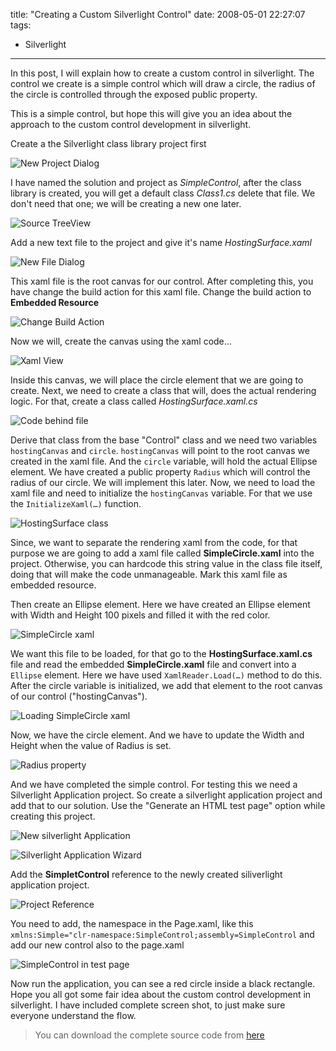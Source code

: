 title: "Creating a Custom Silverlight Control"
date: 2008-05-01 22:27:07
tags:
- Silverlight
---

In this post, I will explain how to create a custom control in silverlight. The control we create is a simple control which will draw a circle, the radius of the circle is controlled through the exposed public property.

This is a simple control, but hope this will give you an idea about the approach to the custom control development in silverlight.

Create a the Silverlight class library project first

![New Project Dialog](http://cdn.rajeeshcv.com/images/2008/05/step1.gif)

I have named the solution and project as *SimpleControl*, after the class library is created, you will get a default class *Class1.cs* delete that file. We don't need that one; we will be creating a new one later.

![Source TreeView](http://cdn.rajeeshcv.com/images/2008/05/step2.gif)

Add a new text file to the project and give it's name *HostingSurface.xaml*

![New File Dialog](http://cdn.rajeeshcv.com/images/2008/05/step3.gif)

This xaml file is the root canvas for our control. After completing this, you have change the build action for this xaml file. Change the build action to **Embedded Resource**

![Change Build Action](http://cdn.rajeeshcv.com/images/2008/05/step4.gif)

Now we will, create the canvas using the xaml code…

![Xaml View](http://cdn.rajeeshcv.com/images/2008/05/step5.gif)

Inside this canvas, we will place the circle element that we are going to create. Next, we need to create a class that will, does the actual rendering logic. For that, create a class called *HostingSurface.xaml.cs*

![Code behind file](http://cdn.rajeeshcv.com/images/2008/05/step6.gif)

Derive that class from the base "Control" class and we need two variables ```hostingCanvas``` and ```circle```. ```hostingCanvas``` will point to the root canvas we created in the xaml file. And the ```circle``` variable, will hold the actual Ellipse element. We have created a public property ```Radius``` which will control the radius of our circle. We will implement this later. Now, we need to load the xaml file and need to initialize the ```hostingCanvas``` variable. For that we use the ```InitializeXaml(…)``` function.

![HostingSurface class](http://cdn.rajeeshcv.com/images/2008/05/step7-2.png)

Since, we want to separate the rendering xaml from the code, for that purpose we are going to add a xaml file called **SimpleCircle.xaml** into the project. Otherwise, you can hardcode this string value in the class file itself, doing that will make the code unmanageable. Mark this xaml file as embedded resource.

Then create an Ellipse element. Here we have created an Ellipse element with Width and Height 100 pixels and filled it with the red color.

![SimpleCircle xaml](http://cdn.rajeeshcv.com/images/2008/05/step10.png)


We want this file to be loaded, for that go to the **HostingSurface.xaml.cs** file and read the embedded **SimpleCircle.xaml** file and convert into a ```Ellipse``` element. Here we have used ```XamlReader.Load(…)``` method to do this. After the circle variable is initialized, we add that element to the root canvas of our control ("hostingCanvas").

![Loading SimpleCircle xaml](http://cdn.rajeeshcv.com/images/2008/05/step11.png)

Now, we have the circle element. And we have to update the Width and Height when the value of Radius is set.

![Radius property](http://cdn.rajeeshcv.com/images/2008/05/step12.png)

And we have completed the simple control. For testing this we need a Silverlight Application project. So create a silverlight application project and add that to our solution. Use the "Generate an HTML test page" option while creating this project.

![New silverlight Application](http://cdn.rajeeshcv.com/images/2008/05/step13.gif)

![Silverlight Application Wizard](http://cdn.rajeeshcv.com/images/2008/05/step14.png)

Add the **SimpletControl** reference to the newly created siliverlight application project.

![Project Reference](http://cdn.rajeeshcv.com/images/2008/05/step15.png)

You need to add, the namespace in the Page.xaml, like this ```xmlns:Simple="clr-namespace:SimpleControl;assembly=SimpleControl``` and add our new control also to the page.xaml

![SimpleControl in test page](http://cdn.rajeeshcv.com/images/2008/05/step16.png)

Now run the application, you can see a red circle inside a black rectangle. Hope you all got some fair idea about the custom control development in silverlight. I have included complete screen shot, to just make sure everyone understand the flow.

> You can download the complete source code from [here](http://cdn.rajeeshcv.com/download/SimpleControl.zip)
